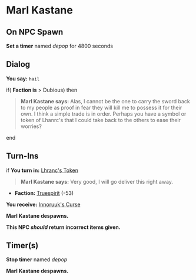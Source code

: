 # Marl Kastane

## On NPC Spawn



**Set a timer** named *depop* for 4800 seconds
## Dialog

**You say:** `hail`



if( **Faction is** > Dubious) then



>**Marl Kastane says:** Alas, I cannot be the one to carry the sword back to my people as proof in fear they will kill me to possess it for their own. I think a simple trade is in order. Perhaps you have a symbol or token of Lhanrc's that I could take back to the others to ease their worries?

end

## Turn-Ins





if **You turn in:** [Lhranc's Token](/item/14384)



>**Marl Kastane says:** Very good, I will go deliver this right away.



* __Faction:__ [Truespirit](/faction/404) (-53)



 **You receive:**  [Innoruuk's Curse](/item/14383) 



**Marl Kastane despawns.**

**This NPC *should* return incorrect items given.**

## Timer(s)

**Stop timer** named *depop*

**Marl Kastane despawns.**


